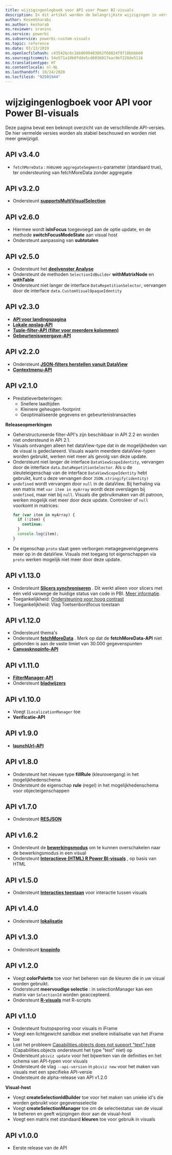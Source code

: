 ```yaml
---
title: wijzigingenlogboek voor API voor Power BI-visuals
description: In dit artikel worden de belangrijkste wijzigingen in verschillende versies van de API voor Power BI-visuals beschreven
author: KesemSharabi
ms.author: kesharab
ms.reviewer: sranins
ms.service: powerbi
ms.subservice: powerbi-custom-visuals
ms.topic: reference
ms.date: 03/13/2019
ms.openlocfilehash: c43542bc6c2bb0699403062f68024f9718bbbb60
ms.sourcegitcommit: 54e571a10b0fdde5cd6036017eac9ef228de5116
ms.translationtype: HT
ms.contentlocale: nl-NL
ms.lasthandoff: 10/24/2020
ms.locfileid: "92501944"
---
```

# <a name="power-bi-visuals-api-changelog"></a>wijzigingenlogboek voor API voor Power BI-visuals
Deze pagina bevat een beknopt overzicht van de verschillende API-versies. De hier vermelde versies worden als stabiel beschouwd en worden niet meer gewijzigd.


## <a name="api-v340"></a>API v3.4.0
  * `fetchMoreData` : nieuwe `aggregateSegments`-parameter (standaard true), ter ondersteuning van fetchMoreData zonder aggregatie

## <a name="api-v320"></a>API v3.2.0
  * Ondersteunt **[supportsMultiVisualSelection](./supportsmultivisualselection-feature.md)**

## <a name="api-v260"></a>API v2.6.0
  * Hiermee wordt **isInFocus** toegevoegd aan de optie update, en de methode **switchFocusModeState** aan visual host
  * Ondersteunt aanpassing van **subtotalen**

## <a name="api-v250"></a>API v2.5.0
  * Ondersteunt het **[deelvenster Analyse](./analytics-pane.md)**
  * Ondersteunt de methoden `SelectionIdBuilder` **withMatrixNode** en **withTable**
  * Ondersteunt niet langer de interface `DataRepetitionSelector`, vervangen door de interface `data.CustomVisualOpaqueIdentity`

## <a name="api-v230"></a>API v2.3.0
  * **[API voor landingspagina](./landing-page.md)**
  * **[Lokale opslag-API](./local-storage.md)**
  * **[Tuple-filter-API (filter voor meerdere kolommen)](./filter-api.md#the-tuple-filter-api-multi-column-filter)**
  * **[Gebeurtenisweergave-API](./event-service.md#render-events-in-power-bi-visuals)**

## <a name="api-v220"></a>API v2.2.0
  * Ondersteunt **[JSON-filters herstellen vanuit DataView](./filter-api.md#restore-the-json-filter-from-the-data-view)**
  * **[Contextmenu-API](./context-menu.md)**

## <a name="api-v210"></a>API v2.1.0
  * Prestatieverbeteringen:
    * Snellere laadtijden
    * Kleinere geheugen-footprint
    * Geoptimaliseerde gegevens en gebeurtenistransacties  

**Releaseopmerkingen**
* Geherstructureerde filter-API's zijn beschikbaar in API 2.2 en worden niet ondersteund in API 2.1.
* Visuals ontvangen alleen het dataView-type dat in de mogelijkheden van de visual is gedeclareerd. Visuals waarin meerdere dataView-typen worden gebruikt, werken niet meer als gevolg van deze update.
* Ondersteunt niet langer de interface `DataViewScopeIdentity`, vervangen door de interface `data.DataRepetitionSelector`. Als u de sleuteleigenschap van de interface `DataViewScopeIdentity` hebt gebruikt, kunt u deze vervangen door `JSON.stringify(identity)`
* `undefined` wordt vervangen door `null` in de dataView. Bij herhaling via een matrix met `var item in myArray` wordt deze overslagen bij `undefined`, maar niet bij `null`. Visuals die gebruikmaken van dit patroon, werken mogelijk niet meer door deze update. Controleer of `null` voorkomt in matrices:
   ```typescript
   for (var item in myArray) {
     if (!item) {
       continue;
     }
     console.log(item);
   }
   ```
* De eigenschap `proto` slaat geen verborgen metagegevens\gegevens meer op in de dataView. Visuals met toegang tot eigenschappen via `proto` werken mogelijk niet meer door deze update.

## <a name="api-v1130"></a>API v1.13.0
* Ondersteunt **[Slicers synchroniseren](./enable-sync-slicers.md)** . Dit werkt alleen voor slicers met één veld vanwege de huidige status van code in PBI. [Meer informatie](../../visuals/power-bi-visualization-slicers.md).
* Toegankelijkheid: [Ondersteuning voor hoog contrast](./high-contrast-support.md) 
* Toegankelijkheid: Vlag Toetsenbordfocus toestaan

## <a name="api-v1120"></a>API v1.12.0
* Ondersteunt thema's
* Ondersteunt **[fetchMoreData](./fetch-more-data.md)** . Merk op dat de **fetchMoreData-API** niet gebonden is aan de vaste limiet van 30.000 gegevenspunten
* **[Canvasknopinfo-API](./add-tooltips.md#add-report-page-tooltips)**

## <a name="api-v1110"></a>API v1.11.0
* **[FilterManager-API](./filter-api.md)**
* Ondersteunt **[bladwijzers](./bookmarks-support.md)** 

## <a name="api-v1100"></a>API v1.10.0
* Voegt `ILocalizationManager` toe
* **Verificatie-API**

## <a name="api-v190"></a>API v1.9.0
* **[launchUrl-API](./launch-url.md)**

## <a name="api-v180"></a>API v1.8.0
* Ondersteunt het nieuwe type **fillRule** (kleurovergang) in het mogelijkhedenschema
* Ondersteunt de eigenschap **rule** (regel) in het mogelijkhedenschema voor objecteigenschappen

## <a name="api-v170"></a>API v1.7.0
* Ondersteunt **[RESJSON](./localization.md#resource-file)**

## <a name="api-v162"></a>API v1.6.2
* Ondersteunt de **[bewerkingsmodus](./advanced-edit-mode.md)** om te kunnen overschakelen naar de bewerkingsmodus in een visual
* Ondersteunt **[Interactieve (HTML) R Power BI-visuals](https://github.com/Microsoft/PowerBI-visuals/blob/master/RVisualTutorial/CreateRHTML.md)** , op basis van HTML

## <a name="api-v150"></a>API v1.5.0
* Ondersteunt **[Interacties toestaan](./visuals-interactions.md)** voor interactie tussen visuals

## <a name="api-v140"></a>API v1.4.0
* Ondersteunt **[lokalisatie](./localization.md)**

## <a name="api-v130"></a>API v1.3.0
* Ondersteunt **[knopinfo](./add-tooltips.md)**

## <a name="api-v120"></a>API v1.2.0
* Voegt **colorPalette** toe voor het beheren van de kleuren die in uw visual worden gebruikt.
* Ondersteunt **meervoudige selectie** : in selectionManager kan een matrix van `SelectionId` worden geaccepteerd.
* Ondersteunt **[R-visuals](https://github.com/Microsoft/PowerBI-visuals/blob/master/RVisualTutorial/CreateRHTML.md)** met R-scripts

## <a name="api-v110"></a>API v1.1.0
* Ondersteunt foutopsporing voor visuals in iFrame
* Voegt een lichtgewicht sandbox met snellere initialisatie van het iFrame toe
* Lost het probleem [Capabilities.objects does not support "text" type](https://github.com/Microsoft/PowerBI-visuals-tools/issues/12) (Capabilities.objects ondersteunt het type "text" niet) op
* Ondersteunt `pbiviz update` voor het bijwerken van de definities en het schema van API-typen voor visuals
* Ondersteunt de vlag `--api-version` in `pbiviz new` voor het maken van visuals met een specifieke API-versie
* Ondersteunt de alpha-release van API v1.2.0

**Visual-host**
* Voegt **createSelectionIdBuilder** toe voor het maken van unieke id's die worden gebruikt voor gegevensselectie
* Voegt **createSelectionManager** toe om de selectiestatus van de visual te beheren en geeft wijzigingen door aan de visual-host
* Voegt een matrix met standaard **kleuren** toe voor gebruik in visuals

## <a name="api-v100"></a>API v1.0.0
* Eerste release van de API
